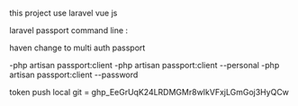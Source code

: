 this project use laravel vue js

laravel passport command line :

haven change to multi auth passport

-php artisan passport:client
-php artisan passport:client --personal
-php artisan passport:client --password

token push local git = 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
